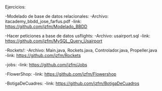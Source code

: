 Ejercicios:

-Modelado de base de datos relacionales: 
    -Archivo: itacademy_bbdd_jose_farfus.pdf
    -link: https://github.com/jzfm/Modelado_BBDD

-Hacer peticiones a base de datos usflights:
    -Archivo: usairport.sql
    -link: https://github.com/jzfm/MySQL_Query_Usairport

-Rockets!:
    -Archivo: Main.java, Rockets.java, Controlador.java, Propeller.java
    -link: https://github.com/jzfm/Rockets

-jobs:
    -link: https://github.com/jzfm/Jobs

-FlowerShop:
    -link: https://github.com/jzfm/Flowershop

-BotigaDeCuadres:
    -link: https://github.com/jzfm/BotigaDeCuadros